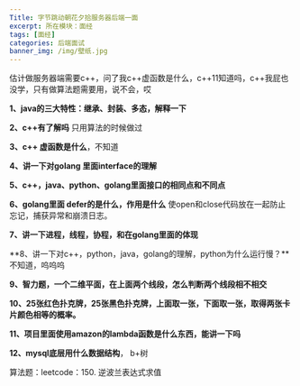 ```yaml
---
Title: 字节跳动朝花夕拾服务器后端一面
excerpt: 所在模块：面经
tags: [面经]
categories: 后端面试
banner_img: /img/壁纸.jpg
---
```


估计做服务器端需要c++，问了我c++虚函数是什么，c++11知道吗，c++我屁也没学，只有做算法题需要用，说不会，哎

**1、java的三大特性：继承、封装、多态，解释一下**

**2、c++有了解吗** 只用算法的时候做过

**3、c++ 虚函数是什么**，不知道

**4、讲一下对golang 里面interface的理解**

**5、c++，java、python、golang里面接口的相同点和不同点**

**6、golang里面 defer的是什么，作用是什么**  使open和close代码放在一起防止忘记，捕获异常和崩溃日志。

**7、讲一下进程，线程，协程，和在golang里面的体现**

**8、讲一下对c++，python，java，golang的理解，python为什么运行慢？**不知道，呜呜呜

**9、智力题，一个二维平面，在上面两个线段，怎么判断两个线段相不相交**

**10、25张红色扑克牌，25张黑色扑克牌，上面取一张，下面取一张，取得两张卡片颜色相等的概率。**

**11、项目里面使用amazon的lambda函数是什么东西，能讲一下吗**

**12、mysql底层用什么数据结构**， b+树

算法题：leetcode：150. 逆波兰表达式求值

